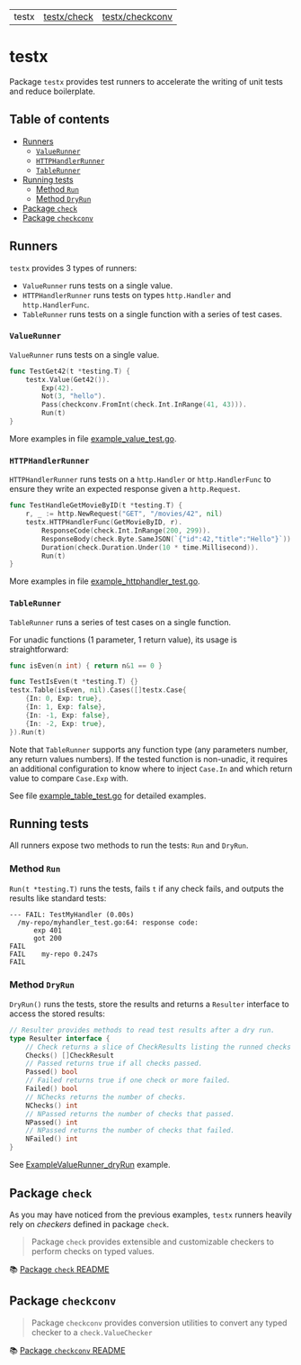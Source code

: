 <table align="center">
	<tr>
		<td>testx</td>
		<td><a href="./check/README.md">testx/check</a></td>
		<td><a href="./checkconv/README.md">testx/checkconv</a></td>
	</tr>
</table>

# testx

Package `testx` provides test runners to accelerate the writing
of unit tests and reduce boilerplate.

## Table of contents

- [Runners](#runners)
  - [`ValueRunner`](#valuerunner)
  - [`HTTPHandlerRunner`](#httphandlerrunner)
  - [`TableRunner`](#tablerunner)
- [Running tests](#running-tests)
  - [Method `Run`](#method-run)
  - [Method `DryRun`](#method-dryrun)
- [Package `check`](#package-check)
- [Package `checkconv`](#package-checkconv)

## Runners

`testx` provides 3 types of runners:

- `ValueRunner` runs tests on a single value.
- `HTTPHandlerRunner` runs tests on types `http.Handler` and `http.HandlerFunc`.
- `TableRunner` runs tests on a single function with a series of test cases.

### `ValueRunner`

`ValueRunner` runs tests on a single value.

```go
func TestGet42(t *testing.T) {
    testx.Value(Get42()).
        Exp(42).
        Not(3, "hello").
        Pass(checkconv.FromInt(check.Int.InRange(41, 43))).
        Run(t)
}
```

More examples in file [example_value_test.go](./example_value_test.go).

### `HTTPHandlerRunner`

`HTTPHandlerRunner` runs tests on a `http.Handler` or `http.HandlerFunc`
to ensure they write an expected response given a `http.Request`.

```go
func TestHandleGetMovieByID(t *testing.T) {
    r, _ := http.NewRequest("GET", "/movies/42", nil)
    testx.HTTPHandlerFunc(GetMovieByID, r).
        ResponseCode(check.Int.InRange(200, 299)).
        ResponseBody(check.Byte.SameJSON(`{"id":42,"title":"Hello"}`)).
        Duration(check.Duration.Under(10 * time.Millisecond)).
        Run(t)
}
```

More examples in file [example_httphandler_test.go](./example_httphandler_test.go).

### `TableRunner`

`TableRunner` runs a series of test cases on a single function.

For unadic functions (1 parameter, 1 return value), its usage is straightforward:

```go
func isEven(n int) { return n&1 == 0 }

func TestIsEven(t *testing.T) {}
testx.Table(isEven, nil).Cases([]testx.Case{
    {In: 0, Exp: true},
    {In: 1, Exp: false},
    {In: -1, Exp: false},
    {In: -2, Exp: true},
}).Run(t)
```

Note that `TableRunner` supports any function type (any parameters number,
any return values numbers). If the tested function is non-unadic, it requires
an additional configuration to know where to inject `Case.In` and which
return value to compare `Case.Exp` with.

See file [example_table_test.go](./example_table_test.go) for detailed examples.

## Running tests

All runners expose two methods to run the tests: `Run` and `DryRun`.

### Method `Run`

`Run(t *testing.T)` runs the tests, fails `t` if any check fails,
and outputs the results like standard tests:

```
--- FAIL: TestMyHandler (0.00s)
  /my-repo/myhandler_test.go:64: response code:
      exp 401
      got 200
FAIL
FAIL	my-repo	0.247s
FAIL
```

### Method `DryRun`

`DryRun()` runs the tests, store the results and returns a `Resulter` interface
to access the stored results:

```go
// Resulter provides methods to read test results after a dry run.
type Resulter interface {
    // Check returns a slice of CheckResults listing the runned checks
    Checks() []CheckResult
    // Passed returns true if all checks passed.
    Passed() bool
    // Failed returns true if one check or more failed.
    Failed() bool
    // NChecks returns the number of checks.
    NChecks() int
    // NPassed returns the number of checks that passed.
    NPassed() int
    // NPassed returns the number of checks that failed.
    NFailed() int
}
```

See [ExampleValueRunner_dryRun](./example_value_test.go) example.

## Package `check`

As you may have noticed from the previous examples, `testx` runners heavily
rely on _checkers_ defined in package `check`.

> Package `check` provides extensible and customizable checkers to perform checks on typed values.

📚 [Package `check` README](./check/README.md)

## Package `checkconv`

> Package `checkconv` provides conversion utilities to convert any typed checker to a `check.ValueChecker`

📚 [Package `checkconv` README](./checkconv/README.md)
